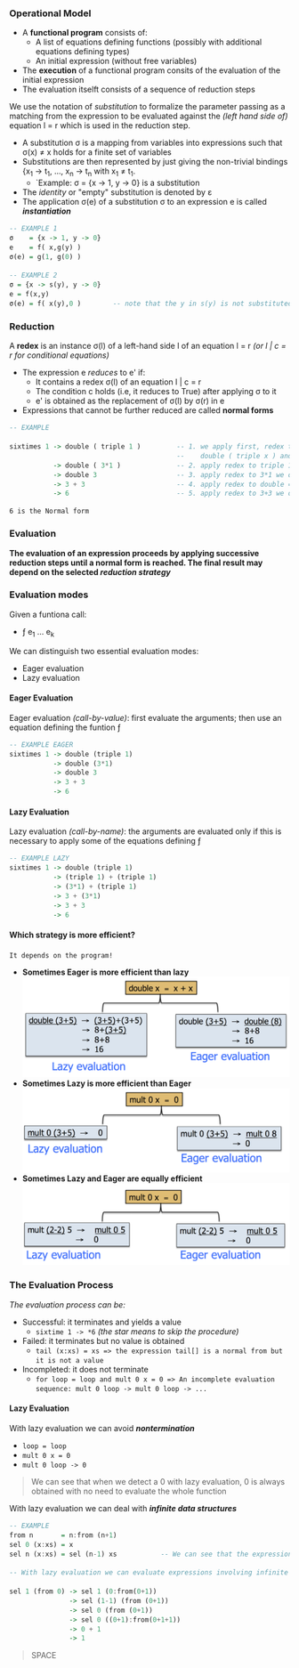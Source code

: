 ### Operational Model 
+ A **functional program** consists of: 
    + A list of equations defining functions (possibly with additional equations defining types) 
    + An initial expression (without free variables) 
+ The **execution** of a functional program consits of the evaluation of the initial expression 
+ The evaluation itselft consists of a sequence of reduction steps 

We use the notation of *substitution* to formalize the parameter passing as a matching from the expression to be evaluated against the *(left hand side of)* equation l = r which is used in the reduction step.
+ A substitution σ is a mapping from variables into expressions such that σ(x) ≠ x holds for a finite set of variables
+ Substitutions are then represented by just giving the non-trivial bindings {x<sub>1</sub> -> t<sub>1</sub>, ..., x<sub>n</sub> -> t<sub>n</sub> with x<sub>1</sub> ≠ t<sub>1</sub>. 
    + `Example: σ = {x -> 1, y -> 0} is a substitution 
+ The *identity* or "empty" substitution is denoted by ε	
+ The application σ(e) of a substitution σ to an expression e is called ***instantiation*** 

```haskell
-- EXAMPLE 1 
σ    = {x -> 1, y -> 0}
e    = f( x,g(y) ) 
σ(e) = g(1, g(0) ) 

-- EXAMPLE 2
σ = {x -> s(y), y -> 0}
e = f(x,y) 
σ(e) = f( x(y),0 )        -- note that the y in s(y) is not substituted by 0  
```
### Reduction 
A **redex** is an instance σ(l) of a left-hand side l of an equation l = r *(or l | c = r for conditional equations)*
+ The expression e *reduces* to e' if: 
    + It contains a redex σ(l) of an equation l | c = r 
    + The condition c holds (i.e, it reduces to True) after applying σ to it
    + e' is obtained as the replacement of σ(l) by σ(r) in e 
+ Expressions that cannot be further reduced are called **normal forms** 

```haskell
-- EXAMPLE 

sixtimes 1 -> double ( triple 1 )         -- 1. we apply first, redex to sixtimes 1 => we obtain that the eq: sixtimes x = 
                                          --    double ( triple x ) and the subs is {x -> 1}
           -> double ( 3*1 )              -- 2. apply redex to triple 1 => eq: triple y = 3*y and the subs {y -> 1}
           -> double 3                    -- 3. apply redex to 3*1 we obtain 3 (predefined funtion: product) 
           -> 3 + 3                       -- 4. apply redex to double => eq: double x = x+x and subs {x -> 3}
           -> 6                           -- 5. apply redex to 3+3 we obtain 6 (predefined function addition) 
```
`6 is the Normal form`

### Evaluation 
**The evaluation of an expression proceeds by applying successive reduction steps until a normal form is reached. The final result may depend on the selected *reduction strategy***

### Evaluation modes 
Given a funtiona call: 
+ ƒ e<sub>1</sub> ... e<sub>k</sub>

We can distinguish two essential evaluation modes: 
+ Eager evaluation 
+ Lazy evaluation 

#### Eager Evaluation 
Eager evaluation *(call-by-value)*: first evaluate the arguments; then use an equation defining the funtion ƒ 

```haskell
-- EXAMPLE EAGER
sixtimes 1 -> double (triple 1) 
           -> double (3*1)
           -> double 3
           -> 3 + 3
           -> 6
```
#### Lazy Evaluation 

Lazy evaluation *(call-by-name)*: the arguments are evaluated only if this is necessary to apply some of the equations defining ƒ

```haskell
-- EXAMPLE LAZY 
sixtimes 1 -> double (triple 1) 
           -> (triple 1) + (triple 1) 
           -> (3*1) + (triple 1) 
           -> 3 + (3*1) 
           -> 3 + 3
           -> 6 
```
#### Which strategy is more efficient? 
`It depends on the program!`
+ **Sometimes Eager is more efficient than lazy**
![Captura de pantalla 2016-12-01 a las 18.40.48.png](resources/0BA807F844AD8097C8C9AEAEE81DB12C.png)
+ **Sometimes Lazy is more efficient than Eager**
![Captura de pantalla 2016-12-01 a las 18.41.30.png](resources/6E11AD5830037CE2730AD513A27E9542.png)
+ **Sometimes Lazy and Eager are equally efficient**
![Captura de pantalla 2016-12-01 a las 18.42.05.png](resources/D6056699874916DB6C874887EA771D0E.png)

### The Evaluation Process 
*The evaluation process can be:* 
+ Successful: it terminates and yields a value
    + `sixtime 1 -> *6` *(the star means to skip the procedure)*
+ Failed: it terminates but no value is obtained
    + `tail (x:xs) = xs => the expression tail[] is a normal from but it is not a value`
+ Incompleted: it does not terminate 
    + `for loop = loop and mult 0 x = 0 => An incomplete evaluation sequence: mult 0 loop -> mult 0 loop -> ... `

#### Lazy Evaluation 
With lazy evaluation we can avoid ***nontermination***
+ `loop = loop `
+ `mult 0 x = 0`
+ `mult 0 loop -> 0`
> We can see that when we detect a 0 with lazy evaluation, 0 is always obtained with no need to evaluate the whole function 

With lazy evaluation we can deal with ***infinite data structures*** 

```haskell
-- EXAMPLE 
from n       = n:from (n+1) 
sel 0 (x:xs) = x 
sel n (x:xs) = sel (n-1) xs           -- We can see that the expression "from 0" denotes an infinite list containg all                                         -- natural numbers

-- With lazy evaluation we can evaluate expressions involving infinite values

sel 1 (from 0) -> sel 1 (0:from(0+1)) 
               -> sel (1-1) (from (0+1)) 
               -> sel 0 (from (0+1))
               -> sel 0 ((0+1):from(0+1+1))
               -> 0 + 1
               -> 1 
```














> SPACE 
